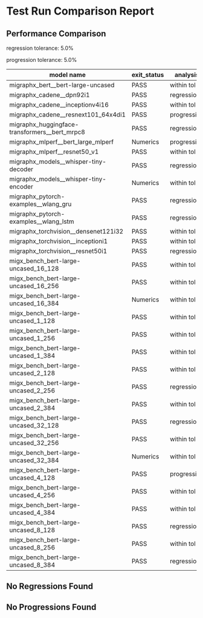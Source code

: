# Test Run Comparison Report

## Performance Comparison

regression tolerance: 5.0%

progression tolerance: 5.0%

|model name|exit_status|analysis|old_time_ms|new_time_ms|change_ms|percent_change|
|---|---|---|---|---|---|---|
|migraphx_bert__bert-large-uncased|PASS|within tol|368.9414|368.5756|-0.3658|-0.1%|
|migraphx_cadene__dpn92i1|PASS|regression|207.9785|226.9839|19.0055|9.14%|
|migraphx_cadene__inceptionv4i16|PASS|within tol|5641.561|5475.3469|-166.2141|-2.95%|
|migraphx_cadene__resnext101_64x4di1|PASS|progression|350.8542|328.6466|-22.2075|-6.33%|
|migraphx_huggingface-transformers__bert_mrpc8|PASS|regression|409.275|443.7898|34.5148|8.43%|
|migraphx_mlperf__bert_large_mlperf|Numerics|progression|460.0218|420.4867|-39.5351|-8.59%|
|migraphx_mlperf__resnet50_v1|PASS|within tol|86.152|86.6108|0.4588|0.53%|
|migraphx_models__whisper-tiny-decoder|PASS|regression|62.0741|70.1383|8.0642|12.99%|
|migraphx_models__whisper-tiny-encoder|Numerics|within tol|209.089|208.1526|-0.9364|-0.45%|
|migraphx_pytorch-examples__wlang_gru|PASS|regression|68.7474|1391.0885|1322.3412|1923.48%|
|migraphx_pytorch-examples__wlang_lstm|PASS|regression|20.8079|23.0348|2.2269|10.7%|
|migraphx_torchvision__densenet121i32|PASS|within tol|1583.3859|1535.3132|-48.0727|-3.04%|
|migraphx_torchvision__inceptioni1|PASS|within tol|200.4629|200.6032|0.1402|0.07%|
|migraphx_torchvision__resnet50i1|PASS|regression|98.9792|244.1472|145.168|146.67%|
|migx_bench_bert-large-uncased_16_128|PASS|within tol|1651.8543|1600.665|-51.1893|-3.1%|
|migx_bench_bert-large-uncased_16_256|PASS|within tol|5422.8967|5331.5234|-91.3733|-1.68%|
|migx_bench_bert-large-uncased_16_384|Numerics|within tol|9384.3932|9321.9868|-62.4063|-0.67%|
|migx_bench_bert-large-uncased_1_128|PASS|within tol|147.9966|150.0879|2.0913|1.41%|
|migx_bench_bert-large-uncased_1_256|PASS|within tol|247.2407|252.8937|5.6531|2.29%|
|migx_bench_bert-large-uncased_1_384|PASS|within tol|364.5615|365.8535|1.292|0.35%|
|migx_bench_bert-large-uncased_2_128|PASS|within tol|236.4326|238.9969|2.5642|1.08%|
|migx_bench_bert-large-uncased_2_256|PASS|regression|429.1347|702.7479|273.6132|63.76%|
|migx_bench_bert-large-uncased_2_384|PASS|within tol|655.0383|663.7994|8.7611|1.34%|
|migx_bench_bert-large-uncased_32_128|PASS|regression|5124.7514|5405.5361|280.7847|5.48%|
|migx_bench_bert-large-uncased_32_256|PASS|within tol|13762.9655|13772.3959|9.4305|0.07%|
|migx_bench_bert-large-uncased_32_384|Numerics|within tol|25276.3806|24139.6364|-1136.7442|-4.5%|
|migx_bench_bert-large-uncased_4_128|PASS|progression|464.1603|407.8879|-56.2724|-12.12%|
|migx_bench_bert-large-uncased_4_256|PASS|within tol|797.1032|790.5159|-6.5873|-0.83%|
|migx_bench_bert-large-uncased_4_384|PASS|within tol|1254.5881|1228.7264|-25.8617|-2.06%|
|migx_bench_bert-large-uncased_8_128|PASS|regression|806.7896|1035.9041|229.1145|28.4%|
|migx_bench_bert-large-uncased_8_256|PASS|within tol|1654.076|1713.7261|59.6501|3.61%|
|migx_bench_bert-large-uncased_8_384|PASS|regression|3565.7614|4046.6056|480.8442|13.49%|

## No Regressions Found

## No Progressions Found


